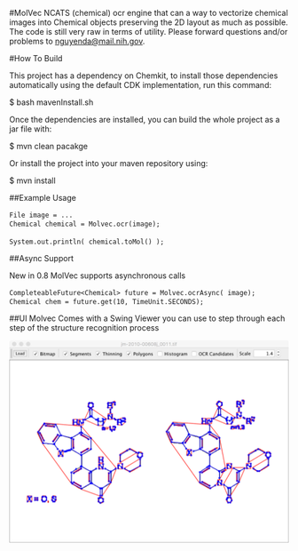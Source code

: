 #MolVec
NCATS (chemical) ocr
engine that can a way to vectorize
chemical images into Chemical objects preserving the 2D layout as much as 
possible. The code is still very raw in terms of utility. Please forward
questions and/or problems to nguyenda@mail.nih.gov.

#How To Build
   
   This project has a dependency on Chemkit, to install those dependencies automatically using the default CDK implementation, run this command:

   $ bash mavenInstall.sh

   Once the dependencies are installed, you can build the whole project as a jar file with:

   $ mvn clean pacakge

   Or install the project into your maven repository using:

   $ mvn install
   
##Example Usage

    File image = ...
    Chemical chemical = Molvec.ocr(image);
    
    System.out.println( chemical.toMol() );
    
    
##Async Support

  New in 0.8 MolVec supports asynchronous calls
  
    CompleteableFuture<Chemical> future = Molvec.ocrAsync( image);
    Chemical chem = future.get(10, TimeUnit.SECONDS);
  

##UI
  Molvec Comes with a Swing Viewer you can use to step
  through each step of the structure recognition process

![Primitives](sample1.png)

